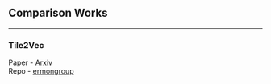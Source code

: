

## Comparison Works

---

### Tile2Vec
Paper - [Arxiv](https://arxiv.org/abs/1805.02855)  
Repo  - [ermongroup](https://github.com/ermongroup/tile2vec)
